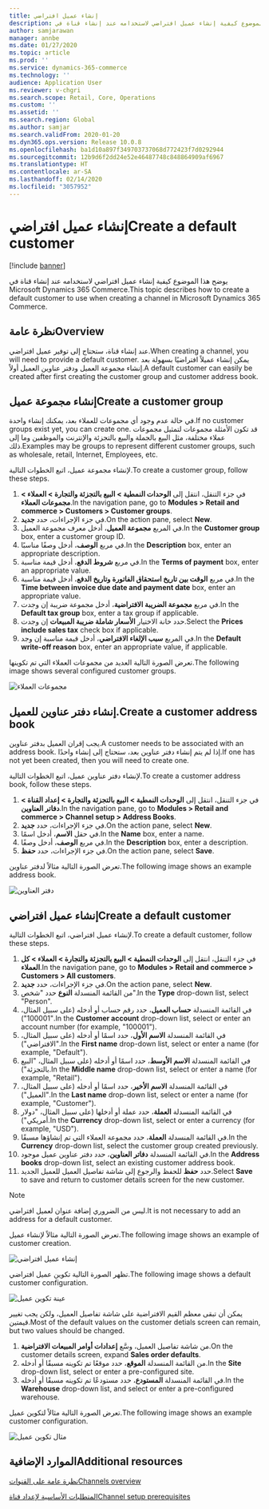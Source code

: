 ```yaml
---
title: إنشاء عميل افتراضي
description: يوضح هذا الموضوع كيفية إنشاء عميل افتراضي لاستخدامه عند إنشاء قناة في Microsoft Dynamics 365 Commerce.
author: samjarawan
manager: annbe
ms.date: 01/27/2020
ms.topic: article
ms.prod: ''
ms.service: dynamics-365-commerce
ms.technology: ''
audience: Application User
ms.reviewer: v-chgri
ms.search.scope: Retail, Core, Operations
ms.custom: ''
ms.assetid: ''
ms.search.region: Global
ms.author: samjar
ms.search.validFrom: 2020-01-20
ms.dyn365.ops.version: Release 10.0.8
ms.openlocfilehash: ba1d10a897f349703737068d772423f7d0292944
ms.sourcegitcommit: 12b9d6f2dd24e52e46487748c848864909af6967
ms.translationtype: HT
ms.contentlocale: ar-SA
ms.lasthandoff: 02/14/2020
ms.locfileid: "3057952"
---
```

# <a name="create-a-default-customer"></a><span data-ttu-id="ea858-103">إنشاء عميل افتراضي</span><span class="sxs-lookup"><span data-stu-id="ea858-103">Create a default customer</span></span>


[!include [banner](includes/banner.md)]

<span data-ttu-id="ea858-104">يوضح هذا الموضوع كيفية إنشاء عميل افتراضي لاستخدامه عند إنشاء قناة في Microsoft Dynamics 365 Commerce.</span><span class="sxs-lookup"><span data-stu-id="ea858-104">This topic describes how to create a default customer to use when creating a channel in Microsoft Dynamics 365 Commerce.</span></span>

## <a name="overview"></a><span data-ttu-id="ea858-105">نظرة عامة</span><span class="sxs-lookup"><span data-stu-id="ea858-105">Overview</span></span>

<span data-ttu-id="ea858-106">عند إنشاء قناة، ستحتاج إلى توفير عميل افتراضي.</span><span class="sxs-lookup"><span data-stu-id="ea858-106">When creating a channel, you will need to provide a default customer.</span></span> <span data-ttu-id="ea858-107">يمكن إنشاء عميلاً افتراضيًا بسهولة بعد إنشاء مجموعة العميل ودفتر عناوين العميل أولاً.</span><span class="sxs-lookup"><span data-stu-id="ea858-107">A default customer can easily be created after first creating the customer group and customer address book.</span></span>

## <a name="create-a-customer-group"></a><span data-ttu-id="ea858-108">إنشاء مجموعة عميل</span><span class="sxs-lookup"><span data-stu-id="ea858-108">Create a customer group</span></span>

<span data-ttu-id="ea858-109">في حالة عدم وجود أي مجموعات للعملاء بعد، يمكنك إنشاء واحدة.</span><span class="sxs-lookup"><span data-stu-id="ea858-109">If no customer groups exist yet, you can create one.</span></span> <span data-ttu-id="ea858-110">قد تكون الأمثلة مجموعات لتمثيل مجموعات عملاء مختلفة، مثل البيع بالجملة والبيع بالتجزئة والإنترنت والموظفين وما إلى ذلك.</span><span class="sxs-lookup"><span data-stu-id="ea858-110">Examples may be groups to represent different customer groups, such as wholesale, retail, Internet, Employees, etc.</span></span>

<span data-ttu-id="ea858-111">لإنشاء مجموعة عميل، اتبع الخطوات التالية.</span><span class="sxs-lookup"><span data-stu-id="ea858-111">To create a customer group, follow these steps.</span></span>

1. <span data-ttu-id="ea858-112">في جزء التنقل، انتقل إلى **الوحدات النمطية \> البيع بالتجزئة والتجارة \> العملاء \> مجموعات العملاء**.</span><span class="sxs-lookup"><span data-stu-id="ea858-112">In the navigation pane, go to **Modules \> Retail and commerce \> Customers \> Customer groups**.</span></span>
1. <span data-ttu-id="ea858-113">في جزء الإجراءات، حدد **جديد**.</span><span class="sxs-lookup"><span data-stu-id="ea858-113">On the action pane, select **New**.</span></span>
1. <span data-ttu-id="ea858-114">في المربع **مجموعة العميل**، أدخل معرف مجموعة العميل.</span><span class="sxs-lookup"><span data-stu-id="ea858-114">In the **Customer group** box, enter a customer group ID.</span></span>
1. <span data-ttu-id="ea858-115">في مربع **الوصف**، أدخل وصفًا مناسبًا.</span><span class="sxs-lookup"><span data-stu-id="ea858-115">In the **Description** box, enter an appropriate description.</span></span>
1. <span data-ttu-id="ea858-116">في مربع **شروط الدفع**، أدخل قيمة مناسبة.</span><span class="sxs-lookup"><span data-stu-id="ea858-116">In the **Terms of payment** box, enter an appropriate value.</span></span>
1. <span data-ttu-id="ea858-117">في مربع **‏‫الوقت بين تاريخ استحقاق الفاتورة وتاريخ الدفع‬**، أدخل قيمة مناسبة.</span><span class="sxs-lookup"><span data-stu-id="ea858-117">In the **Time between invoice due date and payment date** box, enter an appropriate value.</span></span>
1. <span data-ttu-id="ea858-118">في مربع **مجموعة الضريبة الافتراضية**، أدخل مجموعة ضريبة إن وجدت.</span><span class="sxs-lookup"><span data-stu-id="ea858-118">In the **Default tax group** box, enter a tax group if applicable.</span></span>
1. <span data-ttu-id="ea858-119">حدد خانة الاختيار **الأسعار شاملة ضريبة المبيعات** إن وجدت.</span><span class="sxs-lookup"><span data-stu-id="ea858-119">Select the **Prices include sales tax** check box if applicable.</span></span>
1. <span data-ttu-id="ea858-120">في المربع **‏‫سبب الإلغاء الافتراضي‬**، أدخل قيمة مناسبة إن وجد.</span><span class="sxs-lookup"><span data-stu-id="ea858-120">In the **Default write-off reason** box, enter an appropriate value, if applicable.</span></span>

<span data-ttu-id="ea858-121">تعرض الصورة التالية العديد من مجموعات العملاء التي تم تكوينها.</span><span class="sxs-lookup"><span data-stu-id="ea858-121">The following image shows several configured customer groups.</span></span>

![مجموعات العملاء](media/customer-groups.png)

## <a name="create-a-customer-address-book"></a><span data-ttu-id="ea858-123">إنشاء دفتر عناوين للعميل.</span><span class="sxs-lookup"><span data-stu-id="ea858-123">Create a customer address book</span></span>

<span data-ttu-id="ea858-124">يجب إقران العميل بدفتر عناوين.</span><span class="sxs-lookup"><span data-stu-id="ea858-124">A customer needs to be associated with an address book.</span></span> <span data-ttu-id="ea858-125">إذا لم يتم إنشاء دفتر عناوين بعد، ستحتاج إلى إنشاء واحدًا.</span><span class="sxs-lookup"><span data-stu-id="ea858-125">If one has not yet been created, then you will need to create one.</span></span>

<span data-ttu-id="ea858-126">لإنشاء دفتر عناوين عميل، اتبع الخطوات التالية.</span><span class="sxs-lookup"><span data-stu-id="ea858-126">To create a customer address book, follow these steps.</span></span>

1. <span data-ttu-id="ea858-127">في جزء التنقل، انتقل إلى **الوحدات النمطية \> البيع بالتجزئة والتجارة \> إعداد القناة \> دفاتر العناوين**.</span><span class="sxs-lookup"><span data-stu-id="ea858-127">In the navigation pane, go to **Modules \> Retail and commerce \> Channel setup \> Address Books**.</span></span>
1. <span data-ttu-id="ea858-128">في جزء الإجراءات، حدد **جديد**.</span><span class="sxs-lookup"><span data-stu-id="ea858-128">On the action pane, select **New**.</span></span>
1. <span data-ttu-id="ea858-129">في حقل **الاسم**، أدخل اسمًا.</span><span class="sxs-lookup"><span data-stu-id="ea858-129">In the **Name** box, enter a name.</span></span>
1. <span data-ttu-id="ea858-130">في مربع **الوصف**، أدخل وصفًا.</span><span class="sxs-lookup"><span data-stu-id="ea858-130">In the **Description** box, enter a description.</span></span>
1. <span data-ttu-id="ea858-131">في جزء الإجراءات، حدد **حفظ**.</span><span class="sxs-lookup"><span data-stu-id="ea858-131">On the action pane, select **Save**.</span></span>

<span data-ttu-id="ea858-132">تعرض الصورة التالية مثالاً لدفتر عناوين.</span><span class="sxs-lookup"><span data-stu-id="ea858-132">The following image shows an example address book.</span></span>

![دفتر العناوين](media/address-book.png)

## <a name="create-a-default-customer"></a><span data-ttu-id="ea858-134">إنشاء عميل افتراضي</span><span class="sxs-lookup"><span data-stu-id="ea858-134">Create a default customer</span></span>

<span data-ttu-id="ea858-135">لإنشاء عميل افتراضي، اتبع الخطوات التالية.</span><span class="sxs-lookup"><span data-stu-id="ea858-135">To create a default customer, follow these steps.</span></span>

1. <span data-ttu-id="ea858-136">في جزء التنقل، انتقل إلى **الوحدات النمطية \> البيع بالتجزئة والتجارة \> العملاء \> كل العملاء**.</span><span class="sxs-lookup"><span data-stu-id="ea858-136">In the navigation pane, go to **Modules \> Retail and commerce \> Customers \> All customers**.</span></span>
1. <span data-ttu-id="ea858-137">في جزء الإجراءات، حدد **جديد**.</span><span class="sxs-lookup"><span data-stu-id="ea858-137">On the action pane, select **New**.</span></span>
1. <span data-ttu-id="ea858-138">من القائمة المنسدلة **النوع** حدد "شخص".</span><span class="sxs-lookup"><span data-stu-id="ea858-138">In the **Type** drop-down list, select "Person".</span></span>
1. <span data-ttu-id="ea858-139">في القائمة المنسدلة **حساب العميل**، حدد رقم حساب أو أدخله (على سبيل المثال، "100001").</span><span class="sxs-lookup"><span data-stu-id="ea858-139">In the **Customer account** drop-down list, select or enter an account number (for example, "100001").</span></span>
1. <span data-ttu-id="ea858-140">في القائمة المنسدلة **الاسم الأول**، حدد اسمًا أو أدخله (على سبيل المثال، "الافتراضي").</span><span class="sxs-lookup"><span data-stu-id="ea858-140">In the **First name** drop-down list, select or enter a name (for example, "Default").</span></span>
1. <span data-ttu-id="ea858-141">في القائمة المنسدلة **الاسم الأوسط**، حدد اسمًا أو أدخله (على سبيل المثال، "البيع بالتجزئة").</span><span class="sxs-lookup"><span data-stu-id="ea858-141">In the **Middle name** drop-down list, select or enter a name (for example, "Retail").</span></span>
1. <span data-ttu-id="ea858-142">في القائمة المنسدلة **الاسم الأخير**، حدد اسمًا أو أدخله (على سبيل المثال، "العميل").</span><span class="sxs-lookup"><span data-stu-id="ea858-142">In the **Last name** drop-down list, select or enter a name (for example, "Customer").</span></span>
1. <span data-ttu-id="ea858-143">في القائمة المنسدلة **العملة**، حدد عملة أو أدخلها (على سبيل المثال، "دولار أمريكي").</span><span class="sxs-lookup"><span data-stu-id="ea858-143">In the **Currency** drop-down list, select or enter a currency (for example, "USD").</span></span>
1. <span data-ttu-id="ea858-144">في القائمة المنسدلة **العملة**، حدد مجموعة العملاء التي تم إنشاؤها مسبقًا.</span><span class="sxs-lookup"><span data-stu-id="ea858-144">In the **Currency** drop-down list, select the customer group created previously.</span></span>
1. <span data-ttu-id="ea858-145">في القائمة المنسدلة **دفاتر العناوين**، حدد دفتر عناوين عميل موجود.</span><span class="sxs-lookup"><span data-stu-id="ea858-145">In the **Address books**  drop-down list, select an existing customer address book.</span></span>
1. <span data-ttu-id="ea858-146">حدد **حفظ** للحفظ والرجوع إلى شاشة تفاصيل العميل للعميل الجديد.</span><span class="sxs-lookup"><span data-stu-id="ea858-146">Select **Save** to save and return to customer details screen for the new customer.</span></span>

> [!NOTE]
> <span data-ttu-id="ea858-147">ليس من الضروري إضافة عنوان لعميل افتراضي.</span><span class="sxs-lookup"><span data-stu-id="ea858-147">It is not necessary to add an address for a default customer.</span></span>

<span data-ttu-id="ea858-148">تعرض الصورة التالية مثالاً لإنشاء عميل.</span><span class="sxs-lookup"><span data-stu-id="ea858-148">The following image shows an example of customer creation.</span></span>

![إنشاء عميل افتراضي](media/default-customer-creation.png)

<span data-ttu-id="ea858-150">تظهر الصورة التالية تكوين عميل افتراضي.</span><span class="sxs-lookup"><span data-stu-id="ea858-150">The following image shows a default customer configuration.</span></span>

![عينة تكوين عميل](media/default-customer-configuration1.png)

<span data-ttu-id="ea858-152">يمكن أن تبقى معظم القيم الافتراضية على شاشة تفاصيل العميل، ولكن يجب تغيير قيمتين.</span><span class="sxs-lookup"><span data-stu-id="ea858-152">Most of the default values on the customer detials screen can remain, but two values should be changed.</span></span>

1. <span data-ttu-id="ea858-153">من شاشة تفاصيل العميل، وسَّع **إعدادات أوامر المبيعات الافتراضية**.</span><span class="sxs-lookup"><span data-stu-id="ea858-153">On the customer details screen, expand **Sales order defaults**.</span></span>
1. <span data-ttu-id="ea858-154">من القائمة المنسدلة **الموقع**، حدد موقعًا تم تكوينه مسبقًا أو أدخله.</span><span class="sxs-lookup"><span data-stu-id="ea858-154">In the **Site** drop-down list, select or enter a pre-configured site.</span></span>
1. <span data-ttu-id="ea858-155">في القائمة المنسدلة **المستودع**، حدد مستودعًا تم تكوينه مسبقًا أو أدخله.</span><span class="sxs-lookup"><span data-stu-id="ea858-155">In the **Warehouse** drop-down list, and select or enter a pre-configured warehouse.</span></span>

<span data-ttu-id="ea858-156">تعرض الصورة التالية مثالاً لتكوين عميل.</span><span class="sxs-lookup"><span data-stu-id="ea858-156">The following image shows an example customer configuration.</span></span>

![مثال تكوين عميل](media/default-customer-configuration2.png)

## <a name="additional-resources"></a><span data-ttu-id="ea858-158">الموارد الإضافية</span><span class="sxs-lookup"><span data-stu-id="ea858-158">Additional resources</span></span>

[<span data-ttu-id="ea858-159">نظرة عامة على القنوات</span><span class="sxs-lookup"><span data-stu-id="ea858-159">Channels overview</span></span>](channels-overview.md)

[<span data-ttu-id="ea858-160">المتطلبات الأساسية‬ لإعداد قناة</span><span class="sxs-lookup"><span data-stu-id="ea858-160">Channel setup prerequisites</span></span>](channels-prerequisites.md)
